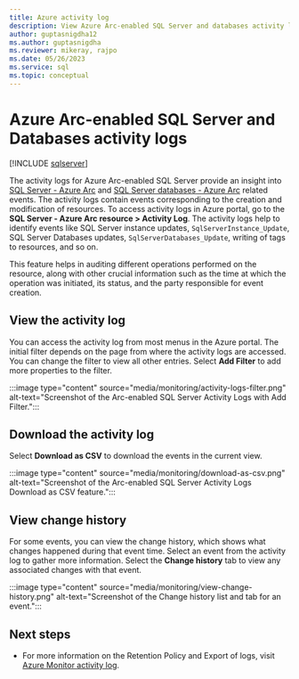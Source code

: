 ```yaml
---
title: Azure activity log
description: View Azure Arc-enabled SQL Server and databases activity log
author: guptasnigdha12
ms.author: guptasnigdha
ms.reviewer: mikeray, rajpo
ms.date: 05/26/2023
ms.service: sql
ms.topic: conceptual
---
```


# Azure Arc-enabled SQL Server and Databases activity logs

[!INCLUDE [sqlserver](../../includes/applies-to-version/sqlserver.md)]

The activity logs for Azure Arc-enabled SQL Server provide an insight into [SQL Server - Azure Arc](overview.md) and [SQL Server databases - Azure Arc](view-databases.md) related events. The activity logs contain events corresponding to the creation and modification of resources.
To access activity logs in Azure portal, go to the **SQL Server - Azure Arc resource > Activity Log**. The activity logs help to identify events like SQL Server instance updates, `SqlServerInstance_Update`, SQL Server Databases updates, `SqlServerDatabases_Update`, writing of tags to resources, and so on.

This feature helps in auditing different operations performed on the resource, along with other crucial information such as the time at which the operation was initiated, its status, and the party responsible for event creation.

## View the activity log

You can access the activity log from most menus in the Azure portal. The initial filter depends on the page from where the activity logs are accessed. You can change the filter to view all other entries. Select **Add Filter** to add more properties to the filter.

:::image type="content" source="media/monitoring/activity-logs-filter.png" alt-text="Screenshot of the Arc-enabled SQL Server Activity Logs with Add Filter.":::

## Download the activity log

Select **Download as CSV** to download the events in the current view.

:::image type="content" source="media/monitoring/download-as-csv.png" alt-text="Screenshot of the Arc-enabled SQL Server Activity Logs Download as CSV feature.":::

## View change history

For some events, you can view the change history, which shows what changes happened during that event time. Select an event from the activity log to gather more information. Select the **Change history** tab to view any associated changes with that event.

:::image type="content" source="media/monitoring/view-change-history.png" alt-text="Screenshot of the Change history list and tab for an event.":::

## Next steps

- For more information on the Retention Policy and Export of logs, visit [Azure Monitor activity log](/azure/azure-monitor/essentials/activity-log).
